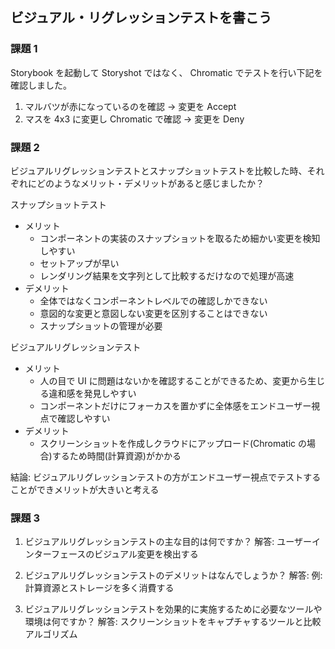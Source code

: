 ## ビジュアル・リグレッションテストを書こう

### 課題 1

Storybook を起動して Storyshot ではなく、
Chromatic でテストを行い下記を確認しました。

1. マルバツが赤になっているのを確認 -> 変更を Accept
2. マスを 4x3 に変更し Chromatic で確認 -> 変更を Deny

### 課題 2

ビジュアルリグレッションテストとスナップショットテストを比較した時、それぞれにどのようなメリット・デメリットがあると感じましたか？

スナップショットテスト

- メリット
  - コンポーネントの実装のスナップショットを取るため細かい変更を検知しやすい
  - セットアップが早い
  - レンダリング結果を文字列として比較するだけなので処理が高速
- デメリット
  - 全体ではなくコンポーネントレベルでの確認しかできない
  - 意図的な変更と意図しない変更を区別することはできない
  - スナップショットの管理が必要

ビジュアルリグレッションテスト

- メリット
  - 人の目で UI に問題はないかを確認することができるため、変更から生じる違和感を発見しやすい
  - コンポーネントだけにフォーカスを置かずに全体感をエンドユーザー視点で確認しやすい
- デメリット
  - スクリーンショットを作成しクラウドにアップロード(Chromatic の場合)するため時間(計算資源)がかかる

結論: ビジュアルリグレッションテストの方がエンドユーザー視点でテストすることができメリットが大きいと考える

### 課題 3

1. ビジュアルリグレッションテストの主な目的は何ですか？
   解答: ユーザーインターフェースのビジュアル変更を検出する

2. ビジュアルリグレッションテストのデメリットはなんでしょうか？
   解答: 例: 計算資源とストレージを多く消費する

3. ビジュアルリグレッションテストを効果的に実施するために必要なツールや環境は何ですか？
   解答: スクリーンショットをキャプチャするツールと比較アルゴリズム
